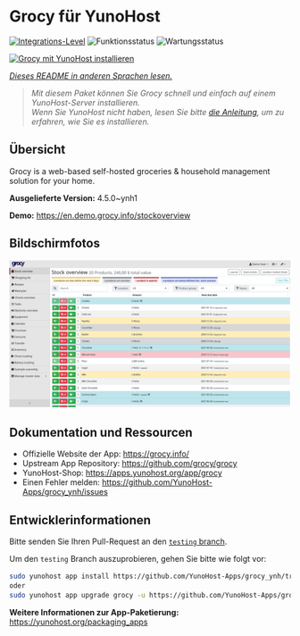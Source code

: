 <!--
N.B.: Diese README wurde automatisch von <https://github.com/YunoHost/apps/tree/master/tools/readme_generator> generiert.
Sie darf NICHT von Hand bearbeitet werden.
-->

# Grocy für YunoHost

[![Integrations-Level](https://apps.yunohost.org/badge/integration/grocy)](https://ci-apps.yunohost.org/ci/apps/grocy/)
![Funktionsstatus](https://apps.yunohost.org/badge/state/grocy)
![Wartungsstatus](https://apps.yunohost.org/badge/maintained/grocy)

[![Grocy mit YunoHost installieren](https://install-app.yunohost.org/install-with-yunohost.svg)](https://install-app.yunohost.org/?app=grocy)

*[Dieses README in anderen Sprachen lesen.](./ALL_README.md)*

> *Mit diesem Paket können Sie Grocy schnell und einfach auf einem YunoHost-Server installieren.*  
> *Wenn Sie YunoHost nicht haben, lesen Sie bitte [die Anleitung](https://yunohost.org/install), um zu erfahren, wie Sie es installieren.*

## Übersicht

Grocy is a web-based self-hosted groceries & household management solution for your home.

**Ausgelieferte Version:** 4.5.0~ynh1

**Demo:** <https://en.demo.grocy.info/stockoverview>

## Bildschirmfotos

![Bildschirmfotos von Grocy](./doc/screenshots/stock-en.png)

## Dokumentation und Ressourcen

- Offizielle Website der App: <https://grocy.info/>
- Upstream App Repository: <https://github.com/grocy/grocy>
- YunoHost-Shop: <https://apps.yunohost.org/app/grocy>
- Einen Fehler melden: <https://github.com/YunoHost-Apps/grocy_ynh/issues>

## Entwicklerinformationen

Bitte senden Sie Ihren Pull-Request an den [`testing` branch](https://github.com/YunoHost-Apps/grocy_ynh/tree/testing).

Um den `testing` Branch auszuprobieren, gehen Sie bitte wie folgt vor:

```bash
sudo yunohost app install https://github.com/YunoHost-Apps/grocy_ynh/tree/testing --debug
oder
sudo yunohost app upgrade grocy -u https://github.com/YunoHost-Apps/grocy_ynh/tree/testing --debug
```

**Weitere Informationen zur App-Paketierung:** <https://yunohost.org/packaging_apps>
